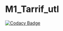 # M1_Tarrif_utl

[![Codacy Badge](https://api.codacy.com/project/badge/Grade/a145c7e561d64aa1b5c0d2941c662ce0)](https://app.codacy.com/gh/Harshavardhana0603/M1_Tarrif_utl?utm_source=github.com&utm_medium=referral&utm_content=Harshavardhana0603/M1_Tarrif_utl&utm_campaign=Badge_Grade_Settings)